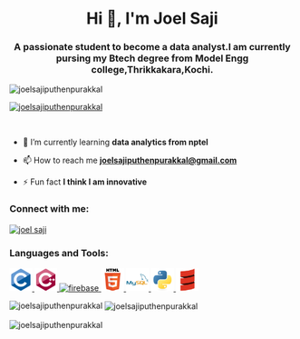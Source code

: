 <h1 align="center">Hi 👋, I'm Joel Saji</h1>
<h3 align="center">A passionate student to become a data analyst.I am currently pursing my Btech degree from Model Engg college,Thrikkakara,Kochi.</h3>

<p align="left"> <img src="https://komarev.com/ghpvc/?username=joelsajiputhenpurakkal&label=Profile%20views&color=0e75b6&style=flat" alt="joelsajiputhenpurakkal" /> </p>

<p align="left"> <a href="https://github.com/ryo-ma/github-profile-trophy"><img src="https://github-profile-trophy.vercel.app/?username=joelsajiputhenpurakkal" alt="joelsajiputhenpurakkal" /></a> </p>

<p align="left"> <a href="https://twitter.com/" target="blank"><img src="https://img.shields.io/twitter/follow/?logo=twitter&style=for-the-badge" alt="" /></a> </p>

- 🌱 I’m currently learning **data analytics from nptel**

- 📫 How to reach me **joelsajiputhenpurakkal@gmail.com**

- ⚡ Fun fact **I think I am innovative**

<h3 align="left">Connect with me:</h3>
<p align="left">
<a href="https://linkedin.com/in/joel saji" target="blank"><img align="center" src="https://raw.githubusercontent.com/rahuldkjain/github-profile-readme-generator/master/src/images/icons/Social/linked-in-alt.svg" alt="joel saji" height="30" width="40" /></a>
</p>

<h3 align="left">Languages and Tools:</h3>
<p align="left"> <a href="https://www.cprogramming.com/" target="_blank" rel="noreferrer"> <img src="https://raw.githubusercontent.com/devicons/devicon/master/icons/c/c-original.svg" alt="c" width="40" height="40"/> </a> <a href="https://www.w3schools.com/cpp/" target="_blank" rel="noreferrer"> <img src="https://raw.githubusercontent.com/devicons/devicon/master/icons/cplusplus/cplusplus-original.svg" alt="cplusplus" width="40" height="40"/> </a> <a href="https://firebase.google.com/" target="_blank" rel="noreferrer"> <img src="https://www.vectorlogo.zone/logos/firebase/firebase-icon.svg" alt="firebase" width="40" height="40"/> </a> <a href="https://www.w3.org/html/" target="_blank" rel="noreferrer"> <img src="https://raw.githubusercontent.com/devicons/devicon/master/icons/html5/html5-original-wordmark.svg" alt="html5" width="40" height="40"/> </a> <a href="https://www.mysql.com/" target="_blank" rel="noreferrer"> <img src="https://raw.githubusercontent.com/devicons/devicon/master/icons/mysql/mysql-original-wordmark.svg" alt="mysql" width="40" height="40"/> </a> <a href="https://www.python.org" target="_blank" rel="noreferrer"> <img src="https://raw.githubusercontent.com/devicons/devicon/master/icons/python/python-original.svg" alt="python" width="40" height="40"/> </a> <a href="https://www.scala-lang.org" target="_blank" rel="noreferrer"> <img src="https://raw.githubusercontent.com/devicons/devicon/master/icons/scala/scala-original.svg" alt="scala" width="40" height="40"/> </a> </p>

<p><img align="left" src="https://github-readme-stats.vercel.app/api/top-langs?username=joelsajiputhenpurakkal&show_icons=true&locale=en&layout=compact" alt="joelsajiputhenpurakkal" /></p>

<p>&nbsp;<img align="center" src="https://github-readme-stats.vercel.app/api?username=joelsajiputhenpurakkal&show_icons=true&locale=en" alt="joelsajiputhenpurakkal" /></p>

<p><img align="center" src="https://github-readme-streak-stats.herokuapp.com/?user=joelsajiputhenpurakkal&" alt="joelsajiputhenpurakkal" /></p>
